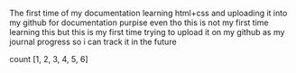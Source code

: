 The first time of my documentation learning html+css and uploading it into my github for documentation purpise even tho this is not my first time learning this but this is my first time trying to upload it on my github as my journal progress so i can track it in the future

count [1, 2, 3, 4, 5, 6]
